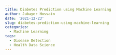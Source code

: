 ```yaml
---
title: Diabetes Prediction using Machine Learning
author: Jubayer Hossain
date: '2021-12-23'
slug: diabetes-prediction-using-machine-learning
categories:
  - Machine Learning
tags:
  - Disease Detection
  - Health Data Science
---
```

